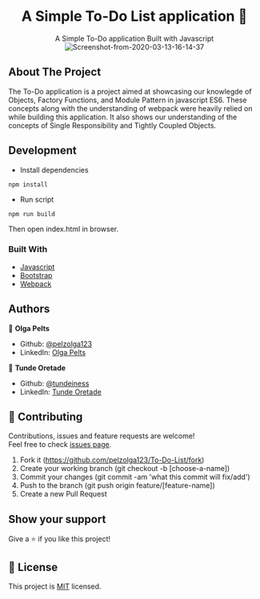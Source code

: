 
<h1 align="center">A Simple To-Do List application 👋</h1>
 <p align="center">
    A Simple To-Do application Built with Javascript
  <br />
<img src="https://i.ibb.co/hHbDVPs/Screenshot-from-2020-03-13-16-14-37.png" alt="Screenshot-from-2020-03-13-16-14-37" border="0">
  
## About The Project

The To-Do application is a project aimed at showcasing our knowlegde of Objects,
Factory Functions, and Module Pattern in javascript ES6. These concepts along
with the understanding of webpack were heavily relied on while building this
application.
It also shows our understanding of  the concepts of Single Responsibility and Tightly Coupled Objects.

## Development

* Install dependencies
```
npm install
```
* Run script
```
npm run build
```
Then open index.html in browser.


### Built With
* [Javascript](https://babeljs.io/)
* [Bootstrap](https://getbootstrap.com)
* [Webpack](https://webpack.js.org/guides/getting-started/#using-a-configuration)

## Authors

👤 **Olga Pelts**
   - Github: [@pelzolga123](https://github.com/pelzolga123)
   - LinkedIn: [Olga Pelts](https://www.linkedin.com/in/olga-pelts/)

👤 **Tunde Oretade**
   - Github: [@tundeiness](https://github.com/tundeiness)
   - LinkedIn: [Tunde Oretade](https://www.linkedin.com/in/tundeoretade/)

## 🤝 Contributing

Contributions, issues and feature requests are welcome!<br />Feel free to check [issues page](https://github.com/pelzolga123/To-Do-List/issues).

1. Fork it (https://github.com/pelzolga123/To-Do-List/fork)
2. Create your working branch (git checkout -b [choose-a-name])
3. Commit your changes (git commit -am 'what this commit will fix/add')
4. Push to the branch (git push origin feature/[feature-name])
5. Create a new Pull Request

## Show your support

Give a ⭐️ if you like this project!


## 📝 License

This project is [MIT](./LICENSE) licensed.
